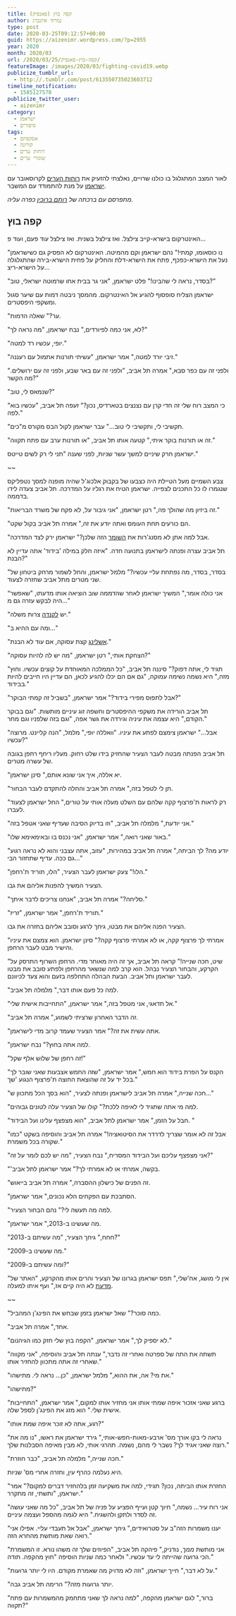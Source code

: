 ```yaml
---
title: קפה בוץ (פאנפיק)
author: נמרוד איזנברג
type: post
date: 2020-03-25T09:12:57+00:00
guid: https://aizenimr.wordpress.com/?p=2955
year: 2020
month: 2020/03
url: /2020/03/25/קפה-בוץ-פאנפיק/
featureImage: /images/2020/03/fighting-covid19.webp
publicize_tumblr_url:
  - http://.tumblr.com/post/613550735023603712
timeline_notification:
  - 1585127578
publicize_twitter_user:
  - aizenimr
category:
  - ישראמן
  - סיפורים
tags:
  - אסקפיזם
  - קורונה
  - רוחות ערים
  - שומרי ערים
---
```

לאור המצב המתגלגל בו כולנו שרויים, נאלצתי להזעיק את [רוחות הערים](http://rotemwrites.com/?page_id=119) לקרוסאובר עם [ישראמן](/2019/08/08/%d7%a2%d7%9c%d7%99%d7%99%d7%aa%d7%95-%d7%a9%d7%9c-%d7%99%d7%a9%d7%a8%d7%90%d7%9e%d7%9f-%d7%a1%d7%99%d7%a4%d7%95%d7%a8/) על מנת להתמודד עם המשבר.

_מתפרסם עם ברכתה של_ _[רותם ברוכין](http://rotemwrites.com/)_ _כפרה עליה._

## קפה בוץ

האינטרקום בישרא-קייב צילצל. ואז צילצל בשנית. ואז צילצל עוד פעם, ועוד פ…

"נו כוסאומו, קמתי!" נהם ישראמן וקם מהמיטה. האינטרקום לא הפסיק גם כשישראמן נעל את הישרא-כפכף, פתח את הישרא-דלת והחליק על פחית הישרא-בירה שהתגלגלה על הישרא-ריצ…

"בסדר, נראה לי שהבינו!" פלט ישראמן, "אני גר בבית אחו שרמוטה ישראלי, טוב?"

ישראמן הצליח סופסוף להגיע אל האינטרקום. מהמסך ניבטה דמות עם שיער סגול ומשקפי היפסטרים.

"ער?" שאלה הדמות.

"לא, אני כמה לפיורדים," נבח ישראמן, "מה נראה לך?"

"יופי, עכשיו רד למטה."

"זיבי יורד למטה," אמר ישראמן, "עשיתי תורנות אתמול עם רעננה."

"ולפני זה עם כפר סבא," אמרה תל אביב, "ולפני זה עם באר שבע, ולפני זה עם ירושלים. מה הקשר?"

"שנמאס לי, טוב?"

"כי המצב רוח שלי זה חדי קרן עם נצנצים בטארדיס, נכון?" זעפה תל אביב, "עכשיו בוא לפה."

"תקשיבי לי, ותקשיבי לי טוב..." עבר ישראמן לקול הבס מקורס מ"כים.

"זה או תורנות בוקר איתי," קטעה אותו תל אביב, "או תורנות ערב עם פתח תקווה."

ישראמן חרק שיניים למשך עשר שניות, לפני שענה "תני לי רק לשים טייטס."

~~

צבע השמיים מעל הטיילת היה כצבעו של בקבוק אלכוג'ל שהיה מופנה למסך נטפליקס שנגמרו לו כל התכנים לצפייה. ישראמן הטיח את רגליו על המדרכה. תל אביב צעדה לידו בדממה.

"זה ביזיון מה שהולך פה," רטן ישראמן, "אני גיבור על, לא פקח של משרד הבריאות."

"הם כורעים תחת העומס ואתה יודע את זה," אמרה תל אביב בקול שקט.

"אבל למה אתן לא מסנג'רות את [השומר](http://www.sf-f.org.il/sf-f/old_site/story32ed.html) הזה שלכן?" ישראמן ירק לצד המדרכה.

תל אביב עצרה ופנתה לישראמן בתנועה חדה. "איזה חלק במילה 'בידוד' אתה עדיין לא הבנת?"

"בסדר, בסדר, מה נפתחת עליי עכשיו?" מלמל ישראמן, והחל לשמור מרחק ביטחון של שני מטרים מתל אביב שחזרה לצעוד.

“אני כולה אומר," המשיך ישראמן לאחר שהדממה שוב הוציאה אותו מדעתו, "שאפשר היה לבקש עזרה גם מ..."

"יש [לקנדה](http://rotemwrites.com/?p=494) צרות משלה."

"ומה עם ההיא ב…"

"[אשלינג](http://www.sf-f.org.il/sf-f/old_site/story0004.html) קצת עסוקה, אם עוד לא הבנת."

"הצחקת אותי," רטן ישראמן, "מה יש לה להיות עסוקה?"

"תגיד לי, אתה דפוק?" סיננה תל אביב, "כל הממלכה המאוחדת על קוצים עכשיו. וחוץ מזה," היא נשמה נשימה עמוקה, "גם אם הם יכלו להגיע לכאן, הם עדיין היו חייבים להיות בבידוד."

"אבל לתפוס מפירי בידוד?" אמר ישראמן, "בשביל זה קמתי הבוקר?"

תל אביב הורידה את משקפי ההיפסטרים וחשפה זוג עיניים מותשות. "וגם בבוקר הקודם," היא עצמה את עיניה וגירדה את גשר אפה, "וגם בזה שלפניו וגם מחר."

"אבל…" ישראמן צימצם לפתע את עיניו. "וואללה יופי," מלמל, "הנה קליינט. מרוצה עכשיו?"

תל אביב הפנתה מבטה לעבר הצעיר שהחזיק בידו שלט רחוק. מעליו ריחף רחפן בגובה של עשרה מטרים.

"יא אללה, איך אני שונא אותם," סינן ישראמן.

"תן לי לטפל בזה," אמרה תל אביב והחלה להתקדם לעבר הבחור.

"רק לראות ת'פרצוף קקה שלהם עם השלט מעלה אותי על טורים," החל ישראמן לצעוד לעברו.

"אני יודעת," מלמלה תל אביב, "וזו בדיוק הסיבה שעדיף שאני אטפל בזה."

"באור שאני רואה," אמר ישראמן, "אני נכנס בו ובאימאימא שלו."

"יודע מה? לך הביתה," אמרה תל אביב במהירות, "עזוב, אתה עצבני והוא לא נראה רגוע גם ככה. עדיף שתחזור הבי..."

"הלו!" צעק ישראמן לעבר הצעיר, "הלו, תוריד ת'רחפן."

הצעיר המשיך להפנות אליהם את גבו.

"סליחה?" אמרה תל אביב, "אנחנו צריכים לדבר איתך."

"תוריד ת'רחפן," אמר ישראמן, "זריז."

הצעיר הפנה אליהם את מבטו, גיחך לרגע וסובב אליהם בחזרה את גבו.

"אמרתי לך פרצוף קקה, או לא אמרתי פרצוף קקה?" סינן ישראמן. הוא צמצם את עיניו והישיר מבט לעבר הרחפן.

"שיט, חכה שנייה!" קראה תל אביב, אך זה היה מאוחר מדי. הרחפן השרוף התרסק על הקרקע, והבחור הצעיר נבהל. הוא קרב למה שנשאר מהרחפן ולפתע סובב את מבטו לעבר ישראמן ותל אביב. הבעת הבהלה התחלפה בזעם והוא צעד לכיוונם.

"למה כל פעם אותו דבר," מלמלה תל אביב.

"אל תדאגי, אני מטפל בזה," אמר ישראמן, "התחייבות אישית שלי."

"זה הדבר האחרון שרציתי לשמוע," אמרה תל אביב.

"אתה עשית את זה?" אמר הצעיר שעמד קרוב מדי לישראמן.

"למה אתה בחוץ?" נבח ישראמן.

"זה רחפן של שלוש אלף שקל!"

"הקנס על הפרת בידוד הוא חמש," אמר ישראמן, "שזה החמש אצבעות שאני שובר לך בכל יד על זה שהוצאת החוצה ת'פרצוף הנגוע 'שך."

"חכה שנייה," אמרה תל אביב לישראמן ופנתה לצעיר, "הוא בסך הכל מתכוון ש..."

"למה מי אתה שתגיד לי לאיפה ללכת?" קולו של הצעיר עלה לטונים גבוהים.

"חבל על הזמן," אמר ישראמן לתל אביב, "הוא מצפצף עלינו ועל הבידוד. "

"אבל זה לא אומר שצריך לדרדר את הסיטואציה!" אמרה תל אביב והוסיפה בשקט "כמו שקורה בכל משמרת."

"אני מצפצף עליכם ועל הבידוד המסריח," נבח הצעיר, "מה יש לכם לומר על זה?"

"'בקשה, אמרתי או לא אמרתי לך?" אמר ישראמן לתל אביב.

"זה הפנים של כישלון ההסברה," אמרה תל אביב בייאוש.

"הסתבכת עם הפקחים הלא נכונים," אמר ישראמן.

"למה מה תעשה לי?" נהם הבחור הצעיר.

"מה שעשינו ב-2013," אמר ישראמן.

"חחח," גיחך הצעיר, "מה עשיתם ב-2013?"

"מה שעשינו ב-2009."

"ומה עשיתם ב-2009?"

"אין לי מושג, אח'שלי," תפס ישראמן בגרונו של הצעיר והרים אותו מהקרקע, "האתר של [מדעת](http://midaat.org.il/) לא היה קיים אז," ועף איתו למעלה.

~~

"כמה סוכר?" שאל ישראמן בזמן שבחש את הפינג'ן המהביל.

"אחד," אמרה תל אביב.

"לא יספיק לך," אמר ישראמן, "הקפה בוץ שלי חזק כמו הגיהנום."

"תשתה את התה של ספרטה ואחרי זה נדבר," ענתה תל אביב והוסיפה, "אני מקווה שאחרי זה אתה מתכוון להחזיר אותו."

"את מי? אה, את ההוא," מלמל ישראמן, "כן… נראה לי. מתישהו."

"מתישהו?"

"ברגע שאני אזכור איפה שמתי אותו אני מחזיר אותו למקום," אמר ישראמן, "התחייבות אישית שלי." הוא מזג את הפינג'ן לספל שלה.

"רגע, אתה לא זוכר איפה שמת אותו?"

"נראה לי בקו אורך מס' ארבע-מאות-חפש-אותי," גירד ישראמן את ראשו, "נו מה את רוצה שאני אגיד לך? נשבר לי מהם, נשמה. תהרגי אותי, לא מבין מאיפה הסבלנות שלך."

"חכה שנייה," מלמלה תל אביב, "כבר חוזרת."

היא נעלמה כהרף עין, וחזרה אחרי מס' שניות.

"החזרת אותו הביתה, נכון? תגידי, למה את משקיעה זמן בלהחזיר דברים למקום?" אמר ישראמן, "ותשתי, זה מתקרר."

"אני רוח עיר… נשמה," חיוך קטן ועייף הפציע על פניה של תל אביב, "כל מה שאני עושה זה לסדר ולתקן ולהשגיח." היא לגמה מהספל ועצמה עיניים.

"יענו משמרות הזה"ב על סטרואידים," גיחך ישראמן, "אבל אל תעבדי עליי. אפילו אני רואה שאת מותשת מהחרא הזה."

"אני מותשת _ממך_, נודניק," פיהקה תל אביב, "הפיוזים שלך זה משהו נורא. זו המשמרת הכי גרועה שהייתה לי עד עכשיו." ולאחר כמה שניות הוסיפה "חוץ מהקפה. תודה."

"על לא דבר," חייך ישראמן, "וזה לא מדויק מה שאמרת מקודם. היו לי יותר גרועות."

"יותר גרועות מזה?" הרימה תל אביב גבה.

"ברור," לגם ישראמן מהקפה, "למה נראה לך שאני מתחמק מהמשמרות עם פתח תקווה?"
